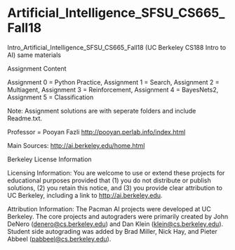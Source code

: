 # Artificial_Intelligence_SFSU_CS665_Fall18
Intro_Artificial_Intelligence_SFSU_CS665_Fall18 (UC Berkeley CS188 Intro to AI) same materials


Assignment Content

Assignment 0 = Python Practice,
Assignment 1 = Search,
Assignment 2 = Multiagent,
Assignment 3 = Reinforcement,
Assignment 4 = BayesNets2,
Assignment 5 = Classification

Note: Assignment solutions are with seperate folders and include Readme.txt. 


Professor = Pooyan Fazli
http://pooyan.perlab.info/index.html

Main Sources: http://ai.berkeley.edu/home.html

Berkeley License Information

Licensing Information: You are welcome  to use or extend these projects for educational purposes provided that 
(1) you do not distribute or publish solutions,
(2) you retain this notice, and
(3) you provide clear attribution to UC Berkeley, including a link to http://ai.berkeley.edu.

Attribution Information: The Pacman AI projects were developed at UC Berkeley. 
The core projects and autograders were primarily created by John DeNero (denero@cs.berkeley.edu) and Dan Klein (klein@cs.berkeley.edu). Student side autograding was added by Brad Miller, Nick Hay, and Pieter Abbeel (pabbeel@cs.berkeley.edu).


